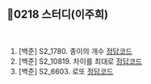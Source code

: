 
## 📘0218 스터디(이주희)
</br>

1. [백준] S2_1780.	종이의 개수 [정답코드](https://github.com/daejeon5-algostudy/AlgorithmStudy/blob/main/%EC%8A%A4%ED%84%B0%EB%94%94/0218/%EC%9D%B4%EC%A3%BC%ED%9D%AC/%EC%A2%85%EC%9D%B4%EC%9D%98%EA%B0%AF%EC%88%98.java)
2. [백준] S2_10819.	차이를 최대로 [정답코드](https://github.com/daejeon5-algostudy/AlgorithmStudy/blob/main/%EC%8A%A4%ED%84%B0%EB%94%94/0218/%EC%9D%B4%EC%A3%BC%ED%9D%AC/%EC%B0%A8%EC%9D%B4%EB%A5%BC%EC%B5%9C%EB%8C%80%EB%A1%9C.java)
3. [백준] S2_6603.	로또 [정답코드](https://github.com/daejeon5-algostudy/AlgorithmStudy/blob/main/%EC%8A%A4%ED%84%B0%EB%94%94/0218/%EC%9D%B4%EC%A3%BC%ED%9D%AC/%EB%A1%9C%EB%98%90.java)
